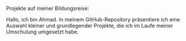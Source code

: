 Projekte auf meiner Bildungsreise:

Hallo, ich bin Ahmad.
In meinem GitHub-Repository präsentiere ich eine Auswahl kleiner und grundlegender Projekte, 
die ich im Laufe meiner Umschulung umgesetzt habe.
